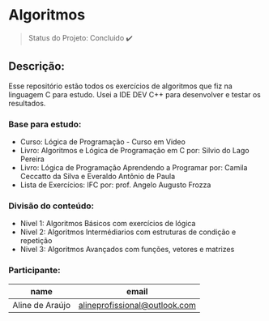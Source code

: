 # Algoritmos

> Status do Projeto: Concluido :heavy_check_mark:

## Descrição: 
Esse repositório estão todos os exercícios de algoritmos que fiz na linguagem C para estudo. Usei a IDE DEV C++ para desenvolver e testar os resultados.

### Base para estudo:

- Curso: Lógica de Programação - Curso em Video
- Livro: Algoritmos e Lógica de Programação em C por: Silvio do Lago Pereira
- Livro: Lógica de Programação Aprendendo a Programar por: Camila Ceccatto da Silva e Everaldo Antônio de Paula
- Lista de Exercícios: IFC por: prof. Angelo Augusto Frozza

### Divisão do conteúdo:

- Nivel 1: Algoritmos Básicos com exercícios de lógica
- Nivel 2: Algoritmos Intermédiarios com estruturas de condição e repetição 
- Nivel 3: Algoritmos Avançados com funções, vetores e matrizes

### Participante:
|name|email|
| -------- | -------- |
|Aline de Araújo|alineprofissional@outlook.com|

